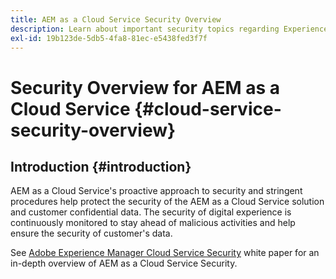 ```yaml
---
title: AEM as a Cloud Service Security Overview
description: Learn about important security topics regarding Experience Manager as a Cloud Service.
exl-id: 19b123de-5db5-4fa8-81ec-e5438fed3f7f
---
```


# Security Overview for AEM as a Cloud Service {#cloud-service-security-overview}

## Introduction {#introduction}

AEM as a Cloud Service's proactive approach to security and stringent procedures help protect the security of the AEM as a Cloud Service solution and customer confidential data. The security of digital experience is continuously monitored to stay ahead of malicious activities and help ensure the security of customer's data. 

See [Adobe Experience Manager Cloud Service Security](https://www.adobe.com/content/dam/cc/en/security/pdfs/AEMCloudService_Security_Overview.pdf) white paper for an in-depth overview of AEM as a Cloud Service Security.
